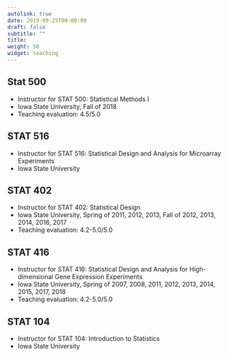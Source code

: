 ```yaml
---
autolink: true
date: 2019-09-25T00:00:00
draft: false
subtitle: ""
title: 
weight: 50
widget: teaching
---
```

## Stat 500
- Instructor for STAT 500: Statistical Methods I 
- Iowa State University, Fall of 2018 
- Teaching evaluation: 4.5/5.0

## STAT 516
- Instructor for STAT 516: Statistical Design and Analysis for Microarray Experiments
- Iowa State University

## STAT 402
- Instructor for STAT 402: Statistical Design 
- Iowa State University, Spring of 2011, 2012, 2013, Fall of 2012, 2013, 2014, 2016, 2017 
- Teaching evaluation: 4.2-5.0/5.0

## STAT 416
- Instructor for STAT 416: Statistical Design and Analysis for High-dimensional Gene Expression Experiments
- Iowa State University, Spring of 2007, 2008, 2011, 2012, 2013, 2014, 2015, 2017, 2018
- Teaching evaluation: 4.2-5.0/5.0

## STAT 104
- Instructor for STAT 104: Introduction to Statistics
- Iowa State University


